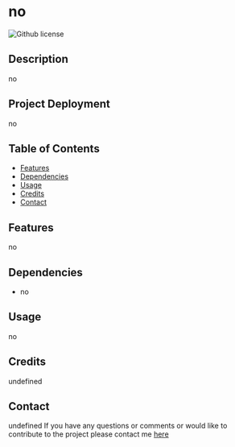 
# no
![Github license](https://img.shields.io/badge/license-mit,cc,gpl-blue.svg)
## Description
no
## Project Deployment
no
## Table of Contents
* [Features](#features)
* [Dependencies](#dependencies)
* [Usage](#usage)
* [Credits](#credits)
* [Contact](#contact)
## Features
no
## Dependencies
* no
## Usage
no
## Credits
undefined
## Contact
undefined
If you have any questions or comments or would like to contribute to
the project please contact me [here](mailto:no?subject=[GitHub]%20Dev%20Connect)

